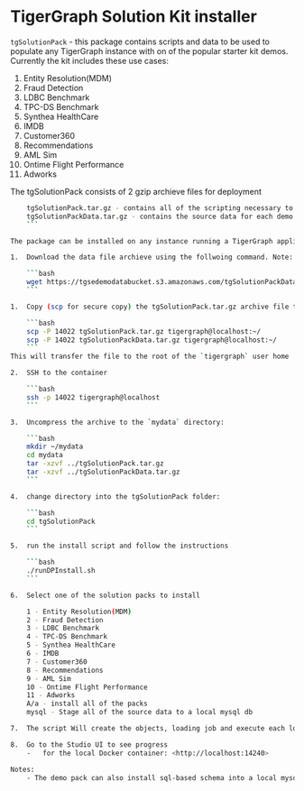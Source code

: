# TigerGraph Solution Kit installer

`tgSolutionPack` - this package contains scripts and data to be used to populate any TigerGraph instance with on of the popular starter kit demos. Currently the kit includes these use cases:

<ol>
<li>Entity Resolution(MDM)</li>
<li>Fraud Detection</li>
<li>LDBC Benchmark</li>
<li>TPC-DS Benchmark</li>
<li>Synthea HealthCare</li>
<li>IMDB</li>
<li>Customer360</li>
<li>Recommendations</li>
<li>AML Sim</li>
<li>Ontime Flight Performance</li>
<li>Adworks</li>
</ol>

The tgSolutionPack consists of 2 gzip archieve files for deployment
   
```bash
    tgSolutionPack.tar.gz - contains all of the scripting necessary to deploy
    tgSolutionPackData.tar.gz - contains the source data for each demo - packaged separately due to large size
    ```

The package can be installed on any instance running a TigerGraph application. The install process is simple:

1.  Download the data file archieve using the follwoing command. Note: this public S3 bucket location may change some day

    ```bash
    wget https://tgsedemodatabucket.s3.amazonaws.com/tgSolutionPackData.tar.gz
    ```

1.  Copy (scp for secure copy) the tgSolutionPack.tar.gz archive file to the target machine. if you are running Docker locally:

    ```bash
    scp -P 14022 tgSolutionPack.tar.gz tigergraph@localhost:~/
    scp -P 14022 tgSolutionPackData.tar.gz tigergraph@localhost:~/
    ```
This will transfer the file to the root of the `tigergraph` user home

2.  SSH to the container

    ```bash
    ssh -p 14022 tigergraph@localhost
    ```

3.  Uncompress the archive to the `mydata` directory:

    ```bash
    mkdir ~/mydata
    cd mydata
    tar -xzvf ../tgSolutionPack.tar.gz
    tar -xzvf ../tgSolutionPackData.tar.gz
    ```

4.  change directory into the tgSolutionPack folder:

    ```bash
    cd tgSolutionPack
    ```

5.  run the install script and follow the instructions

    ```bash
    ./runDPInstall.sh
    ```

6.  Select one of the solution packs to install

    1 - Entity Resolution(MDM)
    2 - Fraud Detection
    3 - LDBC Benchmark
    4 - TPC-DS Benchmark
    5 - Synthea HealthCare
    6 - IMDB
    7 - Customer360
    8 - Recommendations
    9 - AML Sim
    10 - Ontime Flight Performance
    11 - Adworks
    A/a - install all of the packs
    mysql - Stage all of the source data to a local mysql db

7.  The script Will create the objects, loading job and execute each load job to populate the graph.

8.  Go to the Studio UI to see progress
    -   for the local Docker container: <http://localhost:14240>

Notes:
    - The demo pack can also install sql-based schema into a local mysql database

